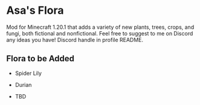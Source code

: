 # Asa's Flora

Mod for Minecraft 1.20.1 that adds a variety of new plants, trees, crops, and fungi, both fictional and nonfictional.
Feel free to suggest to me on Discord any ideas you have!
Discord handle in profile README.

## Flora to be Added

- Spider Lily

- Durian

- TBD

